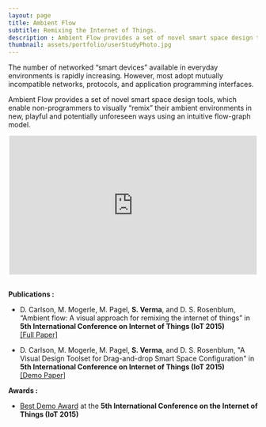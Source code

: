 ```yaml
---
layout: page
title: Ambient Flow
subtitle: Remixing the Internet of Things.
description : Ambient Flow provides a set of novel smart space design tools, which enable non-programmers to visually “remix” their ambient environments in new, playful and potentially unforeseen ways using an intuitive flow-graph model.
thumbnail: assets/portfolio/userStudyPhoto.jpg
---
```


The number of networked “smart devices” available in everyday environments is rapidly increasing. However, most adopt mutually incompatible networks, protocols, and application programming interfaces. 

Ambient Flow provides a set of novel smart space design tools, which enable non-programmers to visually “remix” their ambient environments in new, playful and potentially unforeseen ways using an intuitive flow-graph model.

<center> 
	<iframe src="https://player.vimeo.com/video/148456907?color=ff9933" width="500" height="281" frameborder="0" webkitallowfullscreen mozallowfullscreen allowfullscreen></iframe>
</center>
<br/>

<strong>Publications : </strong>

* D. Carlson, M. Mogerle, M. Pagel, <strong>S. Verma</strong>, and D. S. Rosenblum, “Ambient flow: A
visual approach for remixing the internet of things” in <strong>5th International
Conference on Internet of Things (IoT 2015) </strong> <br/> [[Full Paper]]({{site.url}}/assets/portfolio/papers/Ambient_Flow.pdf)

* D. Carlson, M. Mogerle, M. Pagel, <strong>S. Verma</strong>, and D. S. Rosenblum, "A Visual Design Toolset for Drag-and-drop Smart Space Configuration" 
in <strong>5th International Conference on Internet of Things (IoT 2015) </strong> <br/> [[Demo Paper]]({{site.url}}/assets/portfolio/papers/Demo_Ambient_Flow.pdf)

<strong>Awards : </strong>

* [Best Demo Award](http://www.iot-conference.org/iot2015/awards/) at the <strong> 5th International Conference on the Internet of Things (IoT 2015) </strong>

